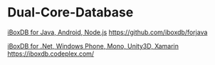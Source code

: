 Dual-Core-Database
=====



[iBoxDB for Java, Android, Node.js](https://github.com/iboxdb/forjava) https://github.com/iboxdb/forjava


[iBoxDB for .Net,  Windows Phone, Mono, Unity3D, Xamarin ](https://iboxdb.codeplex.com/) https://iboxdb.codeplex.com/
